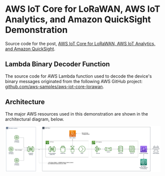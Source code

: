 # AWS IoT Core for LoRaWAN, AWS IoT Analytics, and Amazon QuickSight Demonstration

Source code for the post, [AWS IoT Core for LoRaWAN, AWS IoT Analytics, and Amazon QuickSight](https://garystafford.medium.com/aws-iot-core-for-lorawan-amazon-iot-analytics-and-amazon-quicksight-8387a73d056a).

## Lambda Binary Decoder Function

The source code for AWS Lambda function used to decode the device's binary messages originated from the following AWS GitHub project: [github.com/aws-samples/aws-iot-core-lorawan](https://github.com/aws-samples/aws-iot-core-lorawan/).

## Architecture

The major AWS resources used in this demonstration are shown in the architectural diagram, below.

![Architecture](./diagram/LoRaWAN_AWS_Core.png)
